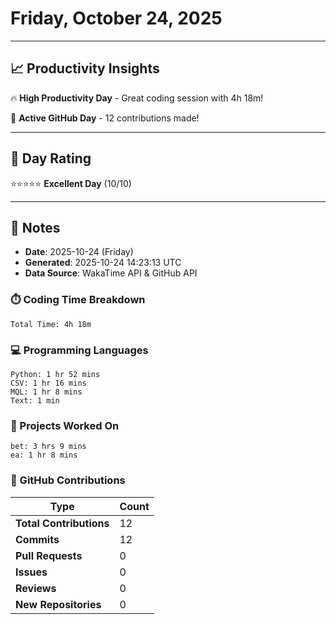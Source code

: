 # Friday, October 24, 2025

---

## 📈 Productivity Insights

🔥 **High Productivity Day** - Great coding session with 4h 18m!

🚀 **Active GitHub Day** - 12 contributions made!

---

## 🎯 Day Rating

⭐⭐⭐⭐⭐ **Excellent Day** (10/10)

---

## 📝 Notes

- **Date**: 2025-10-24 (Friday)
- **Generated**: 2025-10-24 14:23:13 UTC
- **Data Source**: WakaTime API & GitHub API


### ⏱️ Coding Time Breakdown

```
Total Time: 4h 18m
```

### 💻 Programming Languages

```
Python: 1 hr 52 mins
CSV: 1 hr 16 mins
MQL: 1 hr 8 mins
Text: 1 min
```

### 📂 Projects Worked On

```
bet: 3 hrs 9 mins
ea: 1 hr 8 mins

```


### 🐙 GitHub Contributions

| Type | Count |
|------|-------|
| **Total Contributions** | 12 |
| **Commits** | 12 |
| **Pull Requests** | 0 |
| **Issues** | 0 |
| **Reviews** | 0 |
| **New Repositories** | 0 |

